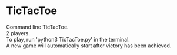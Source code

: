 # TicTacToe
Command line TicTacToe.<br>
2 players.<br>
To play, run 'python3 TicTacToe.py' in the terminal.<br>
A new game will automatically start after victory has been achieved.
